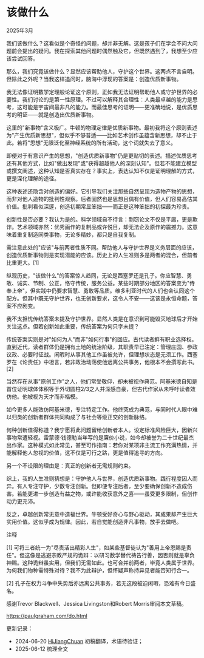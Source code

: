 


# 该做什么

2025年3月

我们该做什么？这看似是个奇怪的问题，却并非无解。这是孩子们在学会不问大问题前会提出的疑问。我在探索其他问题时偶然触及它，但既然遇到了，我想至少应该尝试回答。

那么，我们究竟该做什么？显然应该帮助他人，守护这个世界。这两点不言自明。但除此之外呢？当我这样追问时，脑海中浮现的答案是：创造优质新事物。

我无法像证明数学定理般论证这个原则，正如我无法证明帮助他人或守护世界的必要性。我们讨论的是第一性原理。不过可以解释其合理性：人类最卓越的能力是思考，这可能是宇宙间最非凡的能力。而最佳思考的证明——更准确地说，是优质思考的明证——就是创造出优质新事物。

这里的"新事物"含义极广。牛顿的物理定律是优质新事物。最初我将这个原则表述为"产生优质新思想"，但似乎不够普适——比如艺术创作虽蕴含新思想，却不止于此。若将"思想"无限泛化至神经系统的所有活动，这个词就失去了意义。

即便对于有意识产生的思想，"创造优质新事物"仍是更贴切的表述。描述优质思考还有其他方式，比如"做出发现"或"获得超越他人的深刻认知"。但若不能建立模型或撰文阐述，这种认知是否真实存在？事实上，表达认知不仅是证明理解的方式，更是深化理解的途径。

这种表述还隐含对创造的偏好。它引导我们关注那些自然呈现为造物产物的思想，而非对他人造物的批判性观察。后者固然也是思想且偶有价值，但人们容易高估其价值。批判看似深邃，创造初期常显笨拙——而正是这种笨拙的初探最为珍贵。

创新性是否必要？我认为是的。科学领域自不待言：剽窃论文不仅是平庸，更是欺诈。艺术领域亦然：优秀画作的复制品或许悦目，却无法企及原作的震撼力。这意味着重复制造同类事物，无论多精妙，都只是自我复制。

需注意此处的"应该"与前两者性质不同。帮助他人与守护世界是义务层面的应该，创造优质新事物则是实现潜能的应该。历史上的人生准则多是两者的混合，但前者比重更大。[1]

纵观历史，"该做什么"的答案惊人趋同，无论是西塞罗还是孔子。你应智慧、勇敢、诚实、节制、公正，恪守传统，服务公益。某些时期部分地区的答案变为"侍奉上帝"，但实践中仍要求智慧、勇敢等品质。维多利亚时代的人们也会认同这个配方。但其中既无守护世界，也无创新要求，这令人不安——这该是永恒命题，答案不应剧变。

我不太担忧传统答案未提及守护世界。显然人类是在意识到可能毁灭地球后才开始关注这点。但若创新如此重要，传统答案为何只字未提？

传统答案实则是对"如何为人"而非"如何行事"的回应。古代读者鲜有职业选择权。直到近代，读者群体仍是拥有土地的统治阶级，其职责早已注定：管理庄园、参政议政、必要时征战。闲暇时从事其他工作虽被允许，但理想状态是无须工作。西塞罗在《论责任》中坦言，若非政治动荡使他远离公共事务，他根本不会撰写此书。[2]

当然存在从事"原创工作"之人，他们常受敬仰，却未被视作典范。阿基米德自知是首位证明球体体积等于外切圆柱2/3之人并深感自豪，但古代作家从未呼吁读者效仿他。他被视为天才而非楷模。

如今更多人能效仿阿基米德，专注特定工作。他终究成为典范，与同时代人眼中难以归类的创新者群体共同构成了与社会等级正交的创新脉络。

何种创新值得称道？我宁愿将此问题留给创新者本人。设定标准风险巨大，因新兴事物常遭轻视。雷蒙德·钱德勒当年写的是廉价小说，如今却被誉为二十世纪最杰出作家。这种模式如此常见，甚至可作指南：若你对某项非主流工作充满热情，并能解释他人忽视的价值，这不仅是可行之路，更是值得追寻的方向。

另一个不设限的理由是：真正的创新者无需规则约束。

综上，我的人生准则猜想是：守护他人与世界，创造优质新事物。践行程度因人而异。有人专注守护，少数专注创新。但即便专注后者，至少要确保创新不造成伤害。若能更进一步创造有益之物，或许能收获意外之喜——虽受更多限制，但创作动力更充沛。

反之，卓越创新常无意中造福世界。牛顿受好奇心与野心驱动，其成果却产生巨大实用价值。这似乎成为规律。因此，若自觉能创造非凡事物，放手去做吧。

注释

[1] 可将三者统一为"尽责活出精彩人生"，如某些基督徒认为"善用上帝恩赐是责任"。但这像是逃避宗教严规的诡辩：以研习数学替代祷告行善，因否则就是辜负神赐。这种诡辩虽实用，但我们无需如此。也可合并前两者，毕竟人类属于世界。为何我们物种需特殊对待？我不为此辩护，但怀疑声称持异见者能否知行合一。

[2] 孔子在权力斗争中失势后亦远离公共事务，若无这段被迫闲暇，恐难有今日盛名。

感谢Trevor Blackwell、Jessica Livingston和Robert Morris审阅本文草稿。

https://paulgraham.com/do.html



更新记录：
- 2024-06-20 [HiJiangChuan](https://hijiangchuan.com) 初稿翻译，术语待验证；
- 2025-06-12 梳理全文
